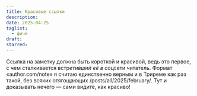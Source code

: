 ```yaml
---
title: Красивые ссылки
description: 
date: 2025-04-25
taglist:
  - фичи
draft: 
starred:
---
```

Ссылка на заметку должна быть короткой и красивой, ведь это первое, с чем сталкивается встр*етивший её в со*цсети читатель. Формат «author.com/note» я считаю единственно верным и в Триреме как раз такой, без всяких отягощающих /posts/all/2025/february/. Тут и доказывать нечего — сами видите, как красиво!